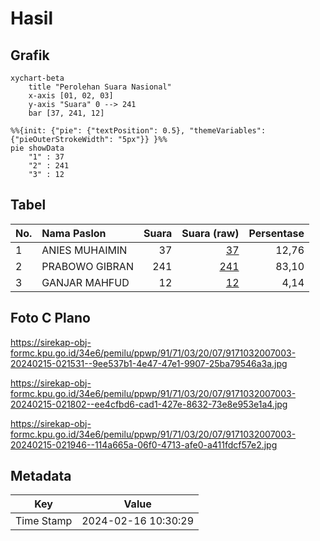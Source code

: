# Hasil

## Grafik

```mermaid
xychart-beta
    title "Perolehan Suara Nasional"
    x-axis [01, 02, 03]
    y-axis "Suara" 0 --> 241
    bar [37, 241, 12]
```

```mermaid
%%{init: {"pie": {"textPosition": 0.5}, "themeVariables": {"pieOuterStrokeWidth": "5px"}} }%%
pie showData
    "1" : 37
    "2" : 241
    "3" : 12
```

## Tabel

| No. | Nama Paslon    | Suara | Suara (raw) | Persentase |
|:--- |:-------------- | -----:| -----------:| ----------:|
| 1   | ANIES MUHAIMIN | 37    | [37][p-1]   | 12,76      |
| 2   | PRABOWO GIBRAN | 241   | [241][p-2]  | 83,10      |
| 3   | GANJAR MAHFUD  | 12    | [12][p-3]   | 4,14       |


[p-1]: https://github.com/gigit-pemilu/pemilu-2024/blob/main/pilpres/hitung-suara/sub/91-papua/sub/71-kota-jayapura/sub/03-abepura/sub/2007-koya-koso/sub/003-tps/sub/paslon-1.txt
[p-2]: https://github.com/gigit-pemilu/pemilu-2024/blob/main/pilpres/hitung-suara/sub/91-papua/sub/71-kota-jayapura/sub/03-abepura/sub/2007-koya-koso/sub/003-tps/sub/paslon-2.txt
[p-3]: https://github.com/gigit-pemilu/pemilu-2024/blob/main/pilpres/hitung-suara/sub/91-papua/sub/71-kota-jayapura/sub/03-abepura/sub/2007-koya-koso/sub/003-tps/sub/paslon-3.txt

## Foto C Plano

https://sirekap-obj-formc.kpu.go.id/34e6/pemilu/ppwp/91/71/03/20/07/9171032007003-20240215-021531--9ee537b1-4e47-47e1-9907-25ba79546a3a.jpg

https://sirekap-obj-formc.kpu.go.id/34e6/pemilu/ppwp/91/71/03/20/07/9171032007003-20240215-021802--ee4cfbd6-cad1-427e-8632-73e8e953e1a4.jpg

https://sirekap-obj-formc.kpu.go.id/34e6/pemilu/ppwp/91/71/03/20/07/9171032007003-20240215-021946--114a665a-06f0-4713-afe0-a411fdcf57e2.jpg


## Metadata

| Key        | Value               |
| ---------- | ------------------- |
| Time Stamp | 2024-02-16 10:30:29 |



